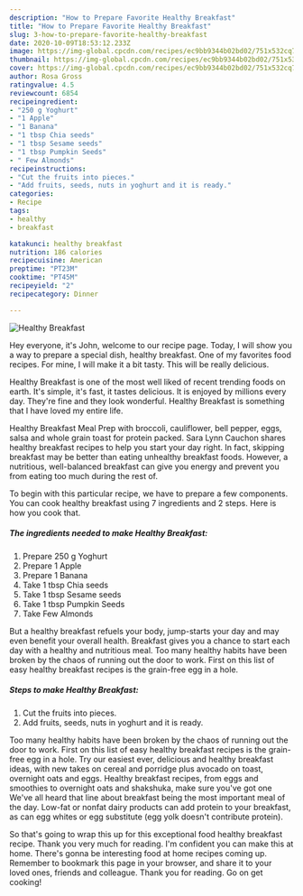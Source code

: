 ```yaml
---
description: "How to Prepare Favorite Healthy Breakfast"
title: "How to Prepare Favorite Healthy Breakfast"
slug: 3-how-to-prepare-favorite-healthy-breakfast
date: 2020-10-09T18:53:12.233Z
image: https://img-global.cpcdn.com/recipes/ec9bb9344b02bd02/751x532cq70/healthy-breakfast-recipe-main-photo.jpg
thumbnail: https://img-global.cpcdn.com/recipes/ec9bb9344b02bd02/751x532cq70/healthy-breakfast-recipe-main-photo.jpg
cover: https://img-global.cpcdn.com/recipes/ec9bb9344b02bd02/751x532cq70/healthy-breakfast-recipe-main-photo.jpg
author: Rosa Gross
ratingvalue: 4.5
reviewcount: 6854
recipeingredient:
- "250 g Yoghurt"
- "1 Apple"
- "1 Banana"
- "1 tbsp Chia seeds"
- "1 tbsp Sesame seeds"
- "1 tbsp Pumpkin Seeds"
- " Few Almonds"
recipeinstructions:
- "Cut the fruits into pieces."
- "Add fruits, seeds, nuts in yoghurt and it is ready."
categories:
- Recipe
tags:
- healthy
- breakfast

katakunci: healthy breakfast 
nutrition: 186 calories
recipecuisine: American
preptime: "PT23M"
cooktime: "PT45M"
recipeyield: "2"
recipecategory: Dinner

---
```



![Healthy Breakfast](https://img-global.cpcdn.com/recipes/ec9bb9344b02bd02/751x532cq70/healthy-breakfast-recipe-main-photo.jpg)

Hey everyone, it's John, welcome to our recipe page. Today, I will show you a way to prepare a special dish, healthy breakfast. One of my favorites food recipes. For mine, I will make it a bit tasty. This will be really delicious.

Healthy Breakfast is one of the most well liked of recent trending foods on earth. It's simple, it's fast, it tastes delicious. It is enjoyed by millions every day. They're fine and they look wonderful. Healthy Breakfast is something that I have loved my entire life.

Healthy Breakfast Meal Prep with broccoli, cauliflower, bell pepper, eggs, salsa and whole grain toast for protein packed. Sara Lynn Cauchon shares healthy breakfast recipes to help you start your day right. In fact, skipping breakfast may be better than eating unhealthy breakfast foods. However, a nutritious, well-balanced breakfast can give you energy and prevent you from eating too much during the rest of.


To begin with this particular recipe, we have to prepare a few components. You can cook healthy breakfast using 7 ingredients and 2 steps. Here is how you cook that.

<!--inarticleads1-->

##### The ingredients needed to make Healthy Breakfast:

1. Prepare 250 g Yoghurt
1. Prepare 1 Apple
1. Prepare 1 Banana
1. Take 1 tbsp Chia seeds
1. Take 1 tbsp Sesame seeds
1. Take 1 tbsp Pumpkin Seeds
1. Take  Few Almonds


But a healthy breakfast refuels your body, jump-starts your day and may even benefit your overall health. Breakfast gives you a chance to start each day with a healthy and nutritious meal. Too many healthy habits have been broken by the chaos of running out the door to work. First on this list of easy healthy breakfast recipes is the grain-free egg in a hole. 

<!--inarticleads2-->

##### Steps to make Healthy Breakfast:

1. Cut the fruits into pieces.
1. Add fruits, seeds, nuts in yoghurt and it is ready.


Too many healthy habits have been broken by the chaos of running out the door to work. First on this list of easy healthy breakfast recipes is the grain-free egg in a hole. Try our easiest ever, delicious and healthy breakfast ideas, with new takes on cereal and porridge plus avocado on toast, overnight oats and eggs. Healthy breakfast recipes, from eggs and smoothies to overnight oats and shakshuka, make sure you&#39;ve got one We&#39;ve all heard that line about breakfast being the most important meal of the day. Low-fat or nonfat dairy products can add protein to your breakfast, as can egg whites or egg substitute (egg yolk doesn&#39;t contribute protein). 

So that's going to wrap this up for this exceptional food healthy breakfast recipe. Thank you very much for reading. I'm confident you can make this at home. There's gonna be interesting food at home recipes coming up. Remember to bookmark this page in your browser, and share it to your loved ones, friends and colleague. Thank you for reading. Go on get cooking!
